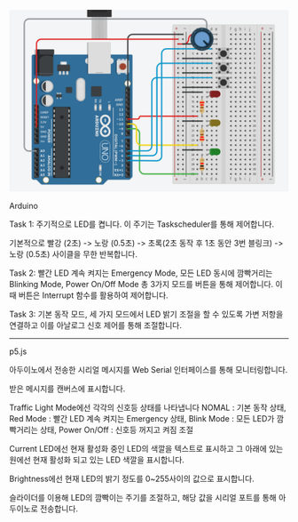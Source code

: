 


![](images/Blinker_Mapping_Using_Arduino.png)

Arduino

Task 1: 주기적으로 LED를 켭니다. 이 주기는 Taskscheduler를 통해 제어합니다.

  기본적으로 빨강 (2초) -> 노랑 (0.5초) -> 초록(2초 동작 후 1초 동안 3번 블링크) -> 노랑 (0.5초) 사이클을 무한 반복합니다.
  
Task 2: 빨간 LED 계속 켜지는 Emergency Mode, 모든 LED 동시에 깜빡거리는 Blinking Mode, Power On/Off Mode 총 3가지 모드를 버튼을 통해 제어합니다.
  이때 버튼은 Interrupt 함수를 활용하여 제어합니다.
  
Task 3: 기본 동작 모드, 세 가지 모드에서 LED 밝기 조절을 할 수 있도록 가변 저항을 연결하고 이를 아날로그 신호 제어를 통해 조절합니다.

------------------------------------------------------------------------------------------------------------------------------------------------------------

p5.js

아두이노에서 전송한 시리얼 메시지를 Web Serial 인터페이스를 통해 모니터링합니다.

받은 메시지를 캔버스에 표시합니다.

Traffic Light Mode에선 각각의 신호등 상태를 나타냅니다
  NOMAL : 기본 동작 상태, Red Mode : 빨간 LED 계속 켜지는 Emergency 상태, Blink Mode : 모든 LED가 깜빡거리는 상태, Power On/Off : 신호등 꺼지고 켜짐 조절
  
Current LED에선 현재 활성화 중인 LED의 색깔을 텍스트로 표시하고 그 아래에 있는 원에선 현재 활성화 되고 있는 LED 색깔을 표시합니다.

Brightness에선 현재 LED의 밝기 정도를 0~255사이의 값으로 표시합니다.

슬라이더를 이용해 LED의 깜빡이는 주기를 조절하고, 해당 값을 시리얼 포트를 통해 아두이노로 전송합니다.
